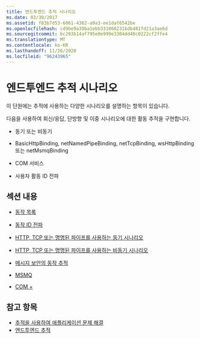 ```yaml
---
title: 엔드투엔드 추적 시나리오
ms.date: 03/30/2017
ms.assetid: f83b7d53-6061-4362-a9a3-ee1daf6542be
ms.openlocfilehash: cd9be9a39ba1ebb331060231bdb481fd21a3ae6d
ms.sourcegitcommit: bc293b14af795e0e999e3304dd40c0222cf2ffe4
ms.translationtype: MT
ms.contentlocale: ko-KR
ms.lasthandoff: 11/26/2020
ms.locfileid: "96243965"
---
```

# <a name="end-to-end-tracing-scenarios"></a>엔드투엔드 추적 시나리오

이 단원에는 추적에 사용하는 다양한 시나리오를 설명하는 항목이 있습니다.  
  
 다음을 사용하여 회신/응답, 단방향 및 이중 시나리오에 대한 활동 추적을 구현합니다.  
  
- 동기 또는 비동기  
  
- BasicHttpBinding, netNamedPipeBinding, netTcpBinding, wsHttpBinding 또는 netMsmqBinding  
  
- COM 서비스  
  
- 사용자 활동 ID 전파  
  
## <a name="in-this-section"></a>섹션 내용  
  
- [동작 목록](activity-list.md)  
  
- [동작 ID 전파](activity-id-propagation.md)  
  
- [HTTP, TCP 또는 명명된 파이프를 사용하는 동기 시나리오](synchronous-scenarios-using-http-tcp-or-named-pipe.md)  
  
- [HTTP, TCP 또는 명명된 파이프를 사용하는 비동기 시나리오](asynchronous-scenarios-using-http-tcp-or-named-pipe.md)  
  
- [메시지 보안의 동작 추적](activity-tracing-in-message-security.md)  
  
- [MSMQ](msmq.md)  
  
- [COM +](com.md)  
  
## <a name="see-also"></a>참고 항목

- [추적을 사용하여 애플리케이션 문제 해결](using-tracing-to-troubleshoot-your-application.md)
- [엔드투엔드 추적](end-to-end-tracing.md)
